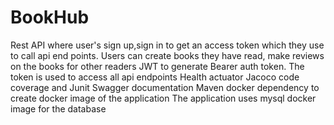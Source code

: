# BookHub
Rest API where user's sign up,sign in to get an access token which they use to call api end points. Users can create books they have read, make reviews on the books for other readers
JWT to generate Bearer auth token.
The token is used to access all api endpoints
Health actuator
Jacoco code coverage and Junit
Swagger documentation
Maven docker dependency to create docker image of the application
The application uses mysql docker image for the database

